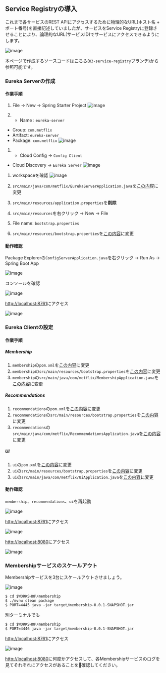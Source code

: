 ## Service Registryの導入

これまで各サービスのREST APIにアクセスするために物理的なURL(ホスト名 + ポート番号)を直接記述していましたが、サービスをService Registryに登録させることにより、論理的なURL(サービスID)でサービスにアクセスできるようにします。

![image](https://qiita-image-store.s3.amazonaws.com/0/1852/22156b30-224a-a93d-d77a-92c773803314.png)


本ページで作成するソースコードは[こちら](https://github.com/making/metflix/tree/03-service-registry)(`03-service-registry`ブランチ)から参照可能です。


### Eureka Serverの作成

#### 作業手順

1. File -> New -> Spring Starter Project
![image](https://qiita-image-store.s3.amazonaws.com/0/1852/642499a3-0f6f-8e3d-6f65-499808937abf.png)

1. * Name : `eureka-server`
 * Group: `com.metflix`
 * Artifact: `eureka-server`
 * Package: `com.metflix`
![image](https://qiita-image-store.s3.amazonaws.com/0/1852/e0591ec2-0c42-5dd2-2277-6964a2a08d22.png)

1. * Cloud Config -> `Config Client`
 * Cloud Discovery -> `Eureka Server`
![image](https://qiita-image-store.s3.amazonaws.com/0/1852/ce2f3274-a5ac-520b-7334-f683fec95372.png)

1. workspaceを確認
![image](https://qiita-image-store.s3.amazonaws.com/0/1852/bd7454a2-f36b-b9a1-cbc5-0155fea1aab7.png)

1. `src/main/java/com/metflix/EurekaServerApplication.java`を[この内容](https://github.com/making/metflix/blob/03-service-registry/eureka-server/src/main/java/com/metflix/EurekaServerApplication.java)に変更
1. `src/main/resources/application.properties`を**削除**
1. `src/main/resources`を右クリック -> New -> File 
1. File name: `bootstrap.properties`
1. `src/main/resources/bootstrap.properties`を[この内容](https://github.com/making/metflix/blob/03-service-registry/eureka-server/src/main/resources/bootstrap.properties)に変更 

#### 動作確認

Package Explorerの`ConfigServerApplication.java`を右クリック -> Run As -> Spring Boot App

![image](https://qiita-image-store.s3.amazonaws.com/0/1852/2d8b20d2-53e1-6246-46e5-7f09501db079.png)


コンソールを確認

![image](https://qiita-image-store.s3.amazonaws.com/0/1852/5d34f076-1bb4-661e-4925-7400bb3a8a73.png)

[http://localhost:8761](http://localhost:8761)にアクセス

![image](https://qiita-image-store.s3.amazonaws.com/0/1852/5416f09e-62e5-05be-e994-a44da61147c9.png)



### Eureka Clientの設定

#### 作業手順



##### Membership

1. `membership`の`pom.xml`を[この内容](https://github.com/making/metflix/blob/03-service-registry/membership/pom.xml)に変更
1. `membership`の`src/main/resources/bootstrap.properties`を[この内容](https://github.com/making/metflix/blob/03-service-registry/membership/src/main/resources/bootstrap.properties)に変更
1. `membership`の`src/main/java/com/metflix/MembershipApplication.java`を[この内容](https://github.com/making/metflix/blob/03-service-registry/membership/src/main/java/com/metflix/MembershipApplication.java)に変更

##### Recommendations

1. `recommendations`の`pom.xml`を[この内容](https://github.com/making/metflix/blob/03-service-registry/recommendations/pom.xml)に変更
1. `recommendations`の`src/main/resources/bootstrap.properties`を[この内容](https://github.com/making/metflix/blob/03-service-registry/recommendations/src/main/resources/bootstrap.properties)に変更
1. `recommendations`の`src/main/java/com/metflix/RecommendationsApplication.java`を[この内容](https://github.com/making/metflix/blob/03-service-registry/recommendations/src/main/java/com/metflix/RecommendationsApplication.java)に変更


##### UI

1. `ui`の`pom.xml`を[この内容](https://github.com/making/metflix/blob/03-service-registry/ui/pom.xml)に変更
1. `ui`の`src/main/resources/bootstrap.properties`を[この内容](https://github.com/making/metflix/blob/03-service-registry/ui/src/main/resources/bootstrap.properties)に変更
1. `ui`の`src/main/java/com/metflix/UiApplication.java`を[この内容](https://github.com/making/metflix/blob/03-service-registry/ui/src/main/java/com/metflix/UiApplication.java)に変更

#### 動作確認

`membership`、`recommendations`、`ui`を再起動

![image](https://qiita-image-store.s3.amazonaws.com/0/1852/fca24355-f7ee-13c3-ec02-810fcb9df433.png)

[http://localhost:8761](http://localhost:8761)にアクセス

![image](https://qiita-image-store.s3.amazonaws.com/0/1852/8b3bd476-bae8-4b30-cee1-7b4be9cd7d37.png)

[http://localhost:8080](http://localhost:8080)にアクセス

![image](https://qiita-image-store.s3.amazonaws.com/0/1852/1df21287-d81a-b3d5-f9c1-41a049fd0320.png)

### Membershipサービスのスケールアウト

Membershipサービスを3台にスケールアウトさせましょう。

![image](https://qiita-image-store.s3.amazonaws.com/0/1852/1f40a35a-d1c4-78a6-a338-d0758931c892.png)

``` console
$ cd $WORKSHOP/membership
$ ./mvnw clean package
$ PORT=4445 java -jar target/membership-0.0.1-SNAPSHOT.jar
```

別ターミナルでも

``` console
$ cd $WORKSHOP/membership
$ PORT=4446 java -jar target/membership-0.0.1-SNAPSHOT.jar
```

[http://localhost:8761](http://localhost:8761)にアクセス

![image](https://qiita-image-store.s3.amazonaws.com/0/1852/c0b41df4-c6bc-5b7e-e16b-74e47f698fab.png)


[http://localhost:8080](http://localhost:8080)に何度かアクセスして、各Membershipサービスのログを見てそれぞれにアクセスがあることを確認してください。
